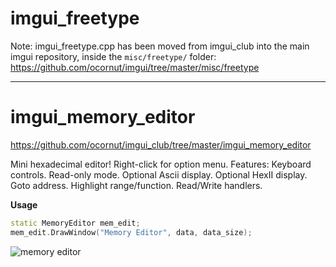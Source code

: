 # imgui_freetype

Note: imgui_freetype.cpp has been moved from imgui_club into the main imgui repository, inside the `misc/freetype/` folder:
https://github.com/ocornut/imgui/tree/master/misc/freetype

----

# imgui_memory_editor

https://github.com/ocornut/imgui_club/tree/master/imgui_memory_editor

Mini hexadecimal editor! Right-click for option menu. 
Features: Keyboard controls. Read-only mode. Optional Ascii display. Optional HexII display. Goto address. Highlight range/function. Read/Write handlers. 

**Usage**
```cpp
static MemoryEditor mem_edit;
mem_edit.DrawWindow("Memory Editor", data, data_size);
```

![memory editor](https://raw.githubusercontent.com/wiki/ocornut/imgui_club/images/memory_editor_v19.png)
